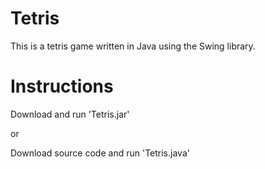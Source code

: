 # Tetris
This is a tetris game written in Java using the Swing library.

# Instructions
Download and run 'Tetris.jar'

or

Download source code and run 'Tetris.java'

